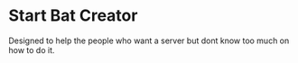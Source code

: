# Start Bat Creator
Designed to help the people who want a server but dont know too much on how to do it.


